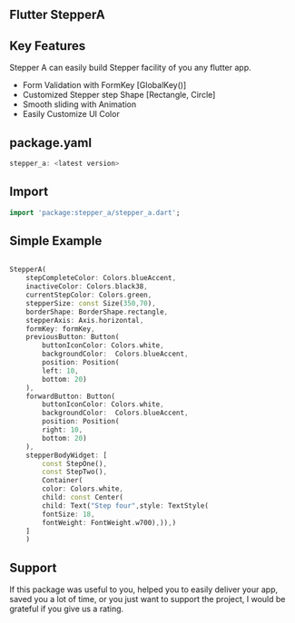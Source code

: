 <!--
This README describes the package. If you publish this package to pub.dev,
this README's contents appear on the landing page for your package.

For information about how to write a good package README, see the guide for
[writing package pages](https://dart.dev/guides/libraries/writing-package-pages).

For general information about developing packages, see the Dart guide for
[creating packages](https://dart.dev/guides/libraries/create-library-packages)
and the Flutter guide for
[developing packages and plugins](https://flutter.dev/developing-packages).
-->


##                                   Flutter StepperA

## Key Features

Stepper A can easily build Stepper facility of you any flutter app. 
- Form Validation with FormKey [GlobalKey<FormState>()]
- Customized Stepper step Shape [Rectangle, Circle]
- Smooth sliding with Animation
- Easily Customize UI Color


## package.yaml
```dart
stepper_a: <latest version>
```

## Import
```dart
import 'package:stepper_a/stepper_a.dart';
```
## Simple Example


```dart

StepperA(
    stepCompleteColor: Colors.blueAccent,
    inactiveColor: Colors.black38,
    currentStepColor: Colors.green,
    stepperSize: const Size(350,70),
    borderShape: BorderShape.rectangle,
    stepperAxis: Axis.horizontal,
    formKey: formKey,
    previousButton: Button(
        buttonIconColor: Colors.white,
        backgroundColor:  Colors.blueAccent,
        position: Position(
        left: 10,
        bottom: 20)
    ),
    forwardButton: Button(
        buttonIconColor: Colors.white,
        backgroundColor:  Colors.blueAccent,
        position: Position(
        right: 10,
        bottom: 20)
    ),
    stepperBodyWidget: [
        const StepOne(),
        const StepTwo(),
        Container(
        color: Colors.white,
        child: const Center(
        child: Text("Step four",style: TextStyle(
        fontSize: 18,
        fontWeight: FontWeight.w700),)),)
    ]
    )

```

## Support
If this package was useful to you, helped you to easily deliver your app, saved you a lot of time, or you just want to
support the project, I would be grateful if you give us a rating.
